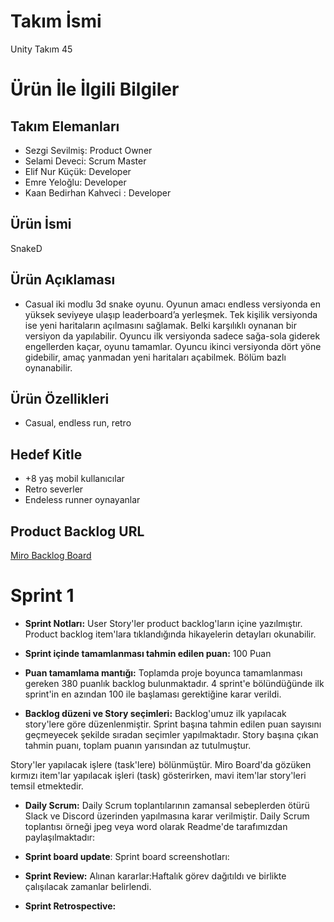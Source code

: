 
# Takım İsmi<br/>
Unity Takım 45 

# Ürün İle İlgili Bilgiler<br/>
## Takım Elemanları<br/>
- Sezgi Sevilmiş: Product Owner<br/>
- Selami Deveci: Scrum Master<br/>
- Elif Nur Küçük: Developer<br/>
- Emre Yeloğlu: Developer<br/>
- Kaan Bedirhan Kahveci : Developer<br/>

## Ürün İsmi
SnakeD
## Ürün Açıklaması
- Casual iki modlu 3d snake oyunu. Oyunun amacı endless versiyonda en yüksek seviyeye ulaşıp leaderboard’a yerleşmek. Tek kişilik versiyonda ise yeni haritaların açılmasını sağlamak. Belki karşılıklı oynanan bir versiyon da yapılabilir. 
Oyuncu ilk versiyonda sadece sağa-sola giderek engellerden kaçar, oyunu tamamlar.
Oyuncu ikinci versiyonda dört yöne gidebilir, amaç yanmadan yeni haritaları açabilmek. Bölüm bazlı oynanabilir.
## Ürün Özellikleri 
- Casual, endless run, retro
## Hedef Kitle
- +8 yaş mobil kullanıcılar
- Retro severler
- Endeless runner oynayanlar
## Product Backlog URL
[Miro Backlog Board](https://miro.com/app/board/uXjVO7O1dUY=/?moveToWidget=3458764524890787169&cot=14)

# Sprint 1
- **Sprint Notları:** User Story'ler product backlog'ların içine yazılmıştır. Product backlog item'lara tıklandığında hikayelerin detayları okunabilir.

- **Sprint içinde tamamlanması tahmin edilen puan:** 100 Puan

- **Puan tamamlama mantığı:** Toplamda proje boyunca tamamlanması gereken 380 puanlık backlog bulunmaktadır. 4 sprint'e bölündüğünde ilk sprint'in en azından 100 ile başlaması gerektiğine karar verildi.

- **Backlog düzeni ve Story seçimleri:** Backlog'umuz ilk yapılacak story'lere göre düzenlenmiştir. Sprint başına tahmin edilen puan sayısını geçmeyecek şekilde sıradan seçimler yapılmaktadır. Story başına çıkan tahmin puanı, toplam puanın yarısından az tutulmuştur.

Story'ler yapılacak işlere (task'lere) bölünmüştür. Miro Board'da gözüken kırmızı item'lar yapılacak işleri (task) gösterirken, mavi item'lar story'leri temsil etmektedir.

- **Daily Scrum:** Daily Scrum toplantılarının zamansal sebeplerden ötürü Slack ve Discord üzerinden yapılmasına karar verilmiştir. Daily Scrum toplantısı örneği jpeg veya word olarak Readme'de tarafımızdan paylaşılmaktadır:
- **Sprint board update**: Sprint board screenshotları:

- **Sprint Review:** Alınan kararlar:Haftalık görev dağıtıldı ve birlikte çalışılacak zamanlar belirlendi. 

- **Sprint Retrospective:** 


